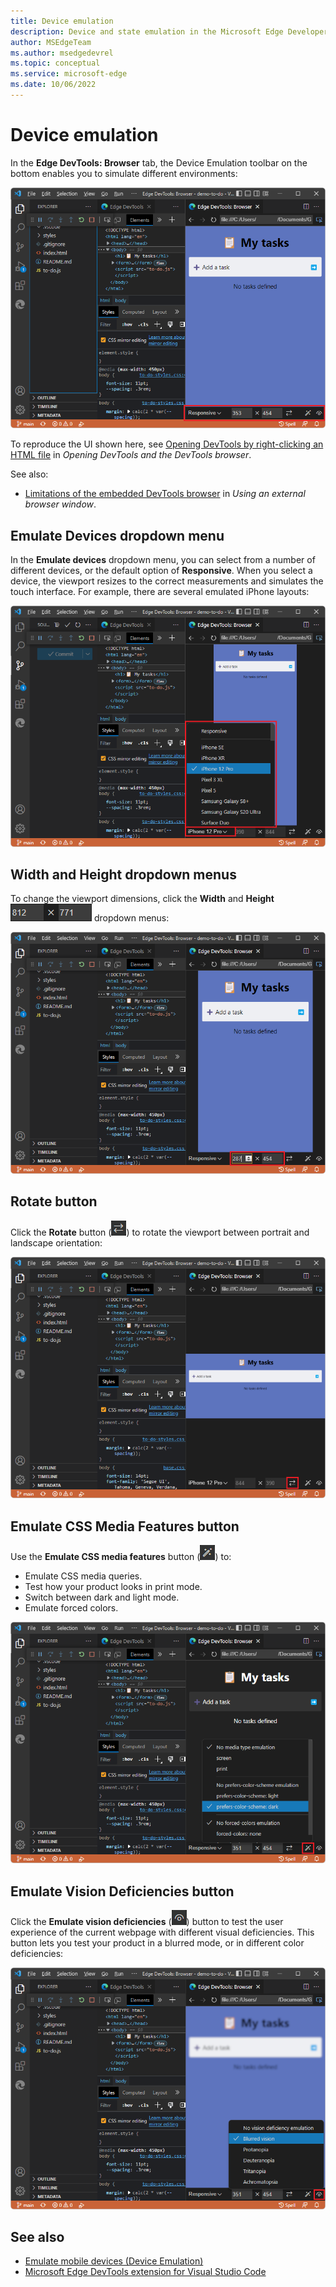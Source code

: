 ```yaml
---
title: Device emulation
description: Device and state emulation in the Microsoft Edge Developer Tools extension for Visual Studio Code.
author: MSEdgeTeam
ms.author: msedgedevrel
ms.topic: conceptual
ms.service: microsoft-edge
ms.date: 10/06/2022
---
```

# Device emulation

In the **Edge DevTools: Browser** tab, the Device Emulation toolbar on the bottom enables you to simulate different environments:

![Browser preview in the extension with emulation tool bar showing](./device-state-emulation-images/edge-for-code-screencast-v2.png)

To reproduce the UI shown here, see [Opening DevTools by right-clicking an HTML file](./open-devtools-and-embedded-browser.md#opening-devtools-by-right-clicking-an-html-file) in _Opening DevTools and the DevTools browser_.

See also:
* [Limitations of the embedded DevTools browser](./external-browser-window.md#limitations-of-the-embedded-devtools-browser) in _Using an external browser window_.


<!-- ====================================================================== -->
## Emulate Devices dropdown menu
<!-- toolbar item 1. Emulate devices -->

In the **Emulate devices** dropdown menu, you can select from a number of different devices, or the default option of **Responsive**.  When you select a device, the viewport resizes to the correct measurements and simulates the touch interface.  For example, there are several emulated iPhone layouts:

![Browser preview in the extension showing the web product in an emulated phone layout](./device-state-emulation-images/edge-for-code-screencast-v2-emulating.png)


<!-- ====================================================================== -->
## Width and Height dropdown menus
<!-- toolbar item 2. Width -->
<!-- toolbar item 3. Height -->

To change the viewport dimensions, click the **Width** and **Height** ![Width and Height icons](./device-state-emulation-images/width-height-icons.png) dropdown menus:

![Width and Height dropdown menus](./device-state-emulation-images/width-height.png)


<!-- ====================================================================== -->
## Rotate button
<!-- toolbar item 4. Rotate -->

Click the **Rotate** button (![The Rotate button](./device-state-emulation-images/rotate-button.png)) to rotate the viewport between portrait and landscape orientation:

![Viewport rotated to landscape orientation](./device-state-emulation-images/rotate-landscape.png)


<!-- ====================================================================== -->
## Emulate CSS Media Features button
<!-- toolbar item 5. Emulate CSS media features -->

Use the **Emulate CSS media features** button (![Emulate CSS media features](./device-state-emulation-images/emulate-css-media-features-button.png)) to: 
*  Emulate CSS media queries.
*  Test how your product looks in print mode.
*  Switch between dark and light mode.
*  Emulate forced colors.

![Browser preview in the extension showing the web product in forced color mode](./device-state-emulation-images/edge-for-code-forced-colours.png)


<!-- ====================================================================== -->
## Emulate Vision Deficiencies button
<!-- toolbar item 6. Emulate vision deficiencies -->

Click the **Emulate vision deficiencies** (![The Emulate vision deficiencies button](./device-state-emulation-images/emulate-vision-deficiencies-button.png)) button to test the user experience of the current webpage with different visual deficiencies.  This button lets you test your product in a blurred mode, or in different color deficiencies:

![Browser preview in the extension showing the web product in a blurred emulation](./device-state-emulation-images/edge-for-code-blurred.png)


<!-- ====================================================================== -->
## See also

* [Emulate mobile devices (Device Emulation)](../../devtools-guide-chromium/device-mode/index.md)
* [Microsoft Edge DevTools extension for Visual Studio Code](../microsoft-edge-devtools-extension.md)
